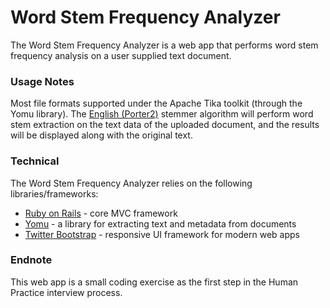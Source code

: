 # Word Stem Frequency Analyzer

The Word Stem Frequency Analyzer is a web app that performs word stem frequency analysis on a user supplied text document. 


### Usage Notes

Most file formats supported under the Apache Tika toolkit (through the Yomu library). The [English (Porter2)](http://snowball.tartarus.org/algorithms/english/stemmer.html) stemmer algorithm will perform word stem extraction on the text data of the uploaded document, and the results will be displayed along with the original text.


### Technical

The Word Stem Frequency Analyzer relies on the following libraries/frameworks:

* [Ruby on Rails](http://rubyonrails.org/) - core MVC framework
* [Yomu](https://github.com/Erol/yomu) - a library for extracting text and metadata from documents
* [Twitter Bootstrap](http://getbootstrap.com/2.3.2/) - responsive UI framework for modern web apps


### Endnote

This web app is a small coding exercise as the first step in the Human Practice interview process.